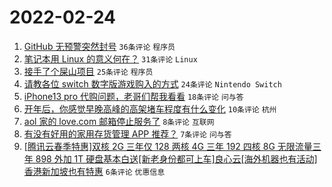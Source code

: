 # 2022-02-24

1. [GitHub 无预警突然封号](https://www.v2ex.com/t/836086) `36条评论` `程序员`
1. [笔记本用 Linux 的意义何在？](https://www.v2ex.com/t/836078) `31条评论` `Linux`
1. [接手了个屎山项目](https://www.v2ex.com/t/836084) `25条评论` `程序员`
1. [请教各位 switch 数字版游戏购入的方式](https://www.v2ex.com/t/836080) `24条评论` `Nintendo Switch`
1. [iPhone13 pro 代购问题，老哥们帮我看看](https://www.v2ex.com/t/836073) `18条评论` `问与答`
1. [开年后，你感觉早晚高峰的高架堵车程度有什么变化](https://www.v2ex.com/t/836076) `10条评论` `杭州`
1. [aol 家的 love.com 邮箱停止服务了](https://www.v2ex.com/t/836079) `8条评论` `互联网`
1. [有没有好用的家用存货管理 APP 推荐？](https://www.v2ex.com/t/836082) `7条评论` `问与答`
1. [[腾讯云春季特惠]双核 2G 三年仅 128 两核 4G 三年 192 四核 8G 无限流量三年 898 外加 1T 硬盘基本白送[新老身份都可上车]良心云[海外机器也有活动]香港新加坡也有特惠](https://www.v2ex.com/t/836077) `6条评论` `优惠信息`
